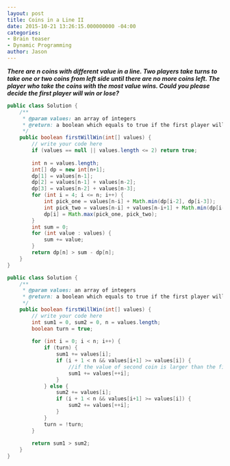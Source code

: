```yaml
---
layout: post
title: Coins in a Line II
date: 2015-10-21 13:26:15.000000000 -04:00
categories:
- Brain teaser
- Dynamic Programming
author: Jason
---
```

<p><strong><em>There are n coins with different value in a line. Two players take turns to take one or two coins from left side until there are no more coins left. The player who take the coins with the most value wins. Could you please decide the first player will win or lose?</em></strong></p>

``` java
public class Solution {
    /**
     * @param values: an array of integers
     * @return: a boolean which equals to true if the first player will win
     */
    public boolean firstWillWin(int[] values) {
        // write your code here
        if (values == null || values.length <= 2) return true;
        
        int n = values.length;
        int[] dp = new int[n+1];
        dp[1] = values[n-1];
        dp[2] = values[n-1] + values[n-2];
        dp[3] = values[n-2] + values[n-3];
        for (int i = 4; i <= n; i++) {
            int pick_one = values[n-i] + Math.min(dp[i-2], dp[i-3]);
            int pick_two = values[n-i] + values[n-i+1] + Math.min(dp[i-3], dp[i-4]);
            dp[i] = Math.max(pick_one, pick_two);
        }
        int sum = 0;
        for (int value : values) {
            sum += value;
        }
        return dp[n] > sum - dp[n];
    }
}
```
``` java
public class Solution {
    /**
     * @param values: an array of integers
     * @return: a boolean which equals to true if the first player will win
     */
    public boolean firstWillWin(int[] values) {
        // write your code here
        int sum1 = 0, sum2 = 0, n = values.length;
        boolean turn = true;
        
        for (int i = 0; i < n; i++) {
            if (turn) {
                sum1 += values[i];
                if (i + 1 < n && values[i+1] >= values[i]) {
                    //if the value of second coin is larger than the fisrt coin
                    sum1 += values[++i];
                }
            } else {
                sum2 += values[i];
                if (i + 1 < n && values[i+1] >= values[i]) {
                    sum2 += values[++i];
                }
            }
            turn = !turn;
        }
        
        return sum1 > sum2;
    }
}
```
